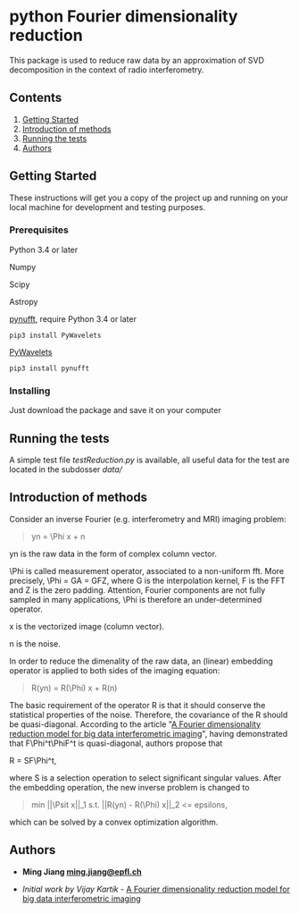# python Fourier dimensionality reduction
This package is used to reduce raw data by an approximation of SVD decomposition in the context of radio interferometry.

## Contents
1. [Getting Started](#star)
1. [Introduction of methods](#meth)
1. [Running the tests](#test)
1. [Authors](#auth)

<a name="star"></a>
## Getting Started

These instructions will get you a copy of the project up and running on your local machine for development and testing purposes.

### Prerequisites

Python 3.4 or later

Numpy 

Scipy

Astropy

[pynufft](https://github.com/jyhmiinlin/pynufft), require Python 3.4 or later
```
pip3 install PyWavelets
```

[PyWavelets](https://pywavelets.readthedocs.io/en/latest/#)

```
pip3 install pynufft
```

### Installing

Just download the package and save it on your computer

<a name="test"></a>
## Running the tests

A simple test file *testReduction.py* is available, all useful data for the test are located in the subdosser *data/*

<a name='meth'></a>
## Introduction of methods
Consider an inverse Fourier (e.g. interferometry and MRI) imaging problem:
> yn = \Phi x + n

yn is the raw data in the form of complex column vector.

\Phi is called measurement operator, associated to a non-uniform fft. More precisely, \Phi = GA = GFZ, where G is the interpolation kernel, F is the FFT and Z is the zero padding. Attention, Fourier components are not fully sampled in many applications, \Phi is therefore an under-determined operator.

x is the vectorized image (column vector).

n is the noise.

In order to reduce the dimenality of the raw data, an (linear) embedding operator is applied to both sides of the imaging equation:

> R(yn) = R(\Phi) x + R(n)

The basic requirement of the operator R is that it should conserve the statistical properties of the noise. Therefore, the covariance of the R should be quasi-diagonal. According to the article "[A Fourier dimensionality reduction model for big data interferometric imaging](https://arxiv.org/abs/1609.02097)", having demonstrated that F\Phi^t\PhiF^t is quasi-diagonal, authors propose that

R = SF\Phi^t,

where S is a selection operation to select significant singular values. After the embedding operation, the new inverse problem is changed to
> min ||\Psit x||_1 s.t. ||R(yn) - R(\Phi) x||_2 <= epsilons,

which can be solved by a convex optimization algorithm.

<a name="auth"></a>
## Authors

* **Ming Jiang [ming.jiang@epfl.ch](mailto:ming.jiang@epfl.ch)**
- *Initial work by Vijay Kartik* - [A Fourier dimensionality reduction model for big data interferometric imaging](https://arxiv.org/abs/1609.02097)
